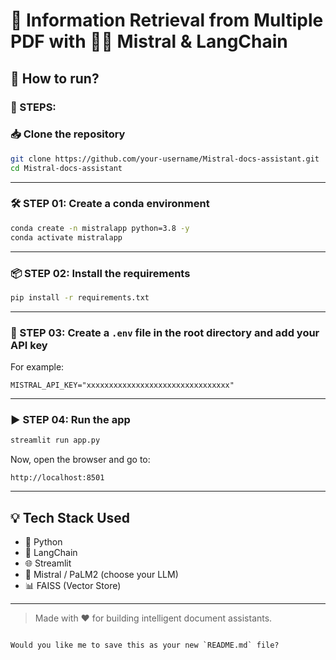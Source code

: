 # 📄 Information Retrieval from Multiple PDF with 🧠💬 Mistral & LangChain

## 🧭 How to run?

### 🔹 STEPS:

### 📥 Clone the repository

```bash
git clone https://github.com/your-username/Mistral-docs-assistant.git
cd Mistral-docs-assistant
````

---

### 🛠 STEP 01: Create a conda environment

```bash
conda create -n mistralapp python=3.8 -y
conda activate mistralapp
```

---

### 📦 STEP 02: Install the requirements

```bash
pip install -r requirements.txt
```

---

### 🔐 STEP 03: Create a `.env` file in the root directory and add your API key

For example:

```env
MISTRAL_API_KEY="xxxxxxxxxxxxxxxxxxxxxxxxxxxxxxxx"
```

---

### ▶️ STEP 04: Run the app

```bash
streamlit run app.py
```

Now, open the browser and go to:

```
http://localhost:8501
```

---

## 💡 Tech Stack Used

* 🐍 Python
* 🦜 LangChain
* 🌐 Streamlit
* 🧠 Mistral / PaLM2 (choose your LLM)
* 📊 FAISS (Vector Store)

---

> Made with ❤️ for building intelligent document assistants.

```

Would you like me to save this as your new `README.md` file?
```
